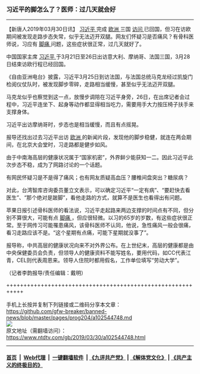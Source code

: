 ### 习近平的脚怎么了？医师：过几天就会好
------------------------

<div class="post_content" itemprop="articleBody">
 <p>
  【新唐人2019年03月30日讯】
  <a href="https://www.ntdtv.com/gb/习近平.htm">
   习近平
  </a>
  完成
  <a href="https://www.ntdtv.com/gb/欧洲.htm">
   欧洲
  </a>
  三国
  <a href="https://www.ntdtv.com/gb/访问.htm">
   访问
  </a>
  已回国，但习在访欧期间被发现走路步态失常，似乎无法迈开双腿。网友们怀疑习是否痛风？有骨科医师说，习应有
  <a href="https://www.ntdtv.com/gb/脚痛.htm">
   脚痛
  </a>
  问题，这些症状很正常，过几天就好了。
 </p>
 <p>
  中国国家主席
  <a href="https://www.ntdtv.com/gb/习近平.htm">
   习近平
  </a>
  于3月21日至26日出访意大利、摩纳哥、法国三国，3月28日结束访欧行程已经回国。
 </p>
 <p>
  《自由亚洲电台》披露，习近平3月25日到访法国，与法国总统马克龙经过凯旋门检阅仪仗队时，被发现脚步零碎，走路相当缓慢，甚至似乎无法迈开双腿。
 </p>
 <p>
  马克龙似乎也察觉到这一点，放慢步调陪在习近平身旁，26日，在出席记者会过程中，习近平连坐下、起身等动作都显得相当吃力，需要用手大力按压椅子扶手来支撑身体。
 </p>
 <p>
  习近平出访摩纳哥时，步态也是相当缓慢，而且有点摇晃。
 </p>
 <p>
  报导还找出过去习近平出访
  <a href="https://www.ntdtv.com/gb/欧洲.htm">
   欧洲
  </a>
  的新闻片段，发现他的脚步稳健，就连在两会期间，在北京大会堂时，习走路都是健步如风。
 </p>
 <p>
 </p>
 <p>
  由于中南海高层的健康状况属于“国家机密”，外界鲜少能获知一二。因此习近平此次步态不稳，成为了网路讨论的一个话题。
 </p>
 <p>
  有网民怀疑习是不是得了痛风；也有网友质疑高血压？腰椎间盘突出？糖尿病？
 </p>
 <p>
  对此，台湾智库咨询委员董立文表示，可以确定习近平“一定有病”、“要赶快去看医生”、“那个绝对是跛脚”，看他走路的方式，就算不是医生也看得出有问题。
 </p>
 <p>
  苹果日报引述骨科医师的看法说，习近平走起路来两边支撑的时间点有不同，但分别不算很大，可能有点
  <a href="https://www.ntdtv.com/gb/脚痛.htm">
   脚痛
  </a>
  ，但应很轻微。以习的65岁的岁数，有这些症状很正常。至于网传习可能罹患痛风，该骨科医师不认同，他说，急性痛风一般会很痛，看习走路应该不是。“这个星期有点痛，可能下星期就没事了”。
 </p>
 <p>
  报导称，中共高层的健康状况向来不对外界公布。在上世纪末，高层的健康都是由中央保健委员会负责，但领导人的健康资料不能写姓名，要用代码，如CC代表江青，CEL则代表周恩来。领导人住院时都用假名，工作单位填写“劳动大学”。
 </p>
 <p>
  （记者李韵报导/责任编辑：戴明）
 </p>
 <div class="single_ad">
 </div>
</div>

+++++++++++++++++++++++++++++++++++++++++++++++++++++++++++<br/><br/>
手机上长按并复制下列链接或二维码分享本文章：<br/>
https://github.com/gfw-breaker/banned-news/blob/master/pages/prog204/a102544748.md <br/>
<a href='https://github.com/gfw-breaker/banned-news/blob/master/pages/prog204/a102544748.md'><img src='https://github.com/gfw-breaker/banned-news/blob/master/pages/prog204/a102544748.md.png'/></a> <br/>
原文地址（需翻墙访问）：https://www.ntdtv.com/gb/2019/03/30/a102544748.html


------------------------
#### [首页](https://github.com/gfw-breaker/banned-news/blob/master/README.md) &nbsp;|&nbsp; [Web代理](https://github.com/labour-camp/helloworld) &nbsp;|&nbsp; [一键翻墙软件](https://github.com/gfw-breaker/nogfw/blob/master/README.md) &nbsp;| [《九评共产党》](https://github.com/gfw-breaker/9ping.md/blob/master/README.md#九评之一评共产党是什么) | [《解体党文化》](https://github.com/gfw-breaker/jtdwh.md/blob/master/README.md) | [《共产主义的终极目的》](https://github.com/gfw-breaker/gczydzjmd.md/blob/master/README.md)

